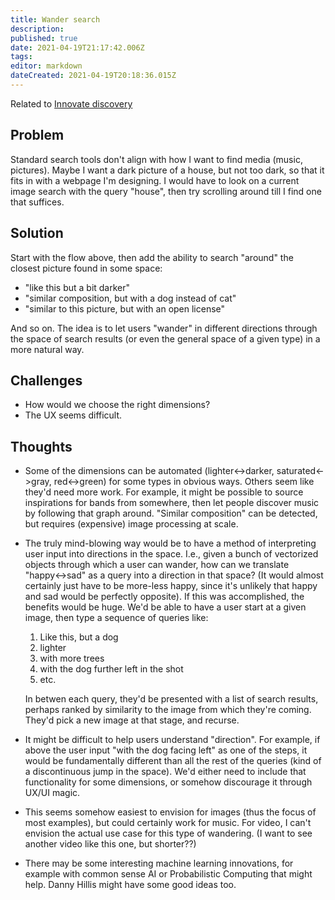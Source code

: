 ```yaml
---
title: Wander search
description: 
published: true
date: 2021-04-19T21:17:42.006Z
tags: 
editor: markdown
dateCreated: 2021-04-19T20:18:36.015Z
---
```


Related to [Innovate discovery](../goals/innovate-discovery)

## Problem

Standard search tools don't align with how I want to find media (music,
pictures).  Maybe I want a dark picture of a house, but not too dark, so that
it fits in with a webpage I'm designing.  I would have to look on a current
image search with the query "house", then try scrolling around till I find one
that suffices.

## Solution

Start with the flow above, then add the ability to search "around" the closest picture found in some space:
- "like this but a bit darker"
- "similar composition, but with a dog instead of cat"
- "similar to this picture, but with an open license"

And so on.  The idea is to let users "wander" in different directions through
the space of search results (or even the general space of a given type) in a
more natural way.

## Challenges

- How would we choose the right dimensions?
- The UX seems difficult.

## Thoughts

- Some of the dimensions can be automated (lighter<->darker, saturated<->gray,
  red<->green) for some types in obvious ways.  Others seem like they'd need
  more work.  For example, it might be possible to source inspirations for
  bands from somewhere, then let people discover music by following that graph
  around.  "Similar composition" can be detected, but requires (expensive)
  image processing at scale.
- The truly mind-blowing way would be to have a method of interpreting user
  input into directions in the space.  I.e., given a bunch of vectorized
  objects through which a user can wander, how can we translate "happy<->sad"
  as a query into a direction in that space?  (It would almost certainly just
  have to be more-less happy, since it's unlikely that happy and sad would be
  perfectly opposite).  If this was accomplished, the benefits would be huge.
  We'd be able to have a user start at a given image, then type a sequence of
  queries like:
  1. Like this, but a dog
  1. lighter
  1. with more trees
  1. with the dog further left in the shot
  1. etc.
  
  In betwen each query, they'd be presented with a list of search results,
  perhaps ranked by similarity to the image from which they're coming.  They'd
  pick a new image at that stage, and recurse.
- It might be difficult to help users understand "direction".  For example, if
  above the user input "with the dog facing left" as one of the steps, it would
  be fundamentally different than all the rest of the queries (kind of a
  discontinuous jump in the space).  We'd either need to include that
  functionality for some dimensions, or somehow discourage it through UX/UI
  magic.
- This seems somehow easiest to envision for images (thus the focus of most
  examples), but could certainly work for music.  For video, I can't envision
  the actual use case for this type of wandering.  (I want to see another video
  like this one, but shorter??)
- There may be some interesting machine learning innovations, for example with
  common sense AI or Probabilistic Computing that might help. Danny Hillis might
  have some good ideas too.
